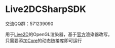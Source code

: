 # Live2DCSharpSDK

交流QQ群：571239090

用于[Live2D](https://www.live2d.com/)的OpenGL渲染器，基于[官方](https://github.com/Live2D/CubismNativeSamples)渲染器改写。  
只需要添加[Core](https://www.live2d.com/download/cubism-sdk/download-native/)的动态链接库即可运行
